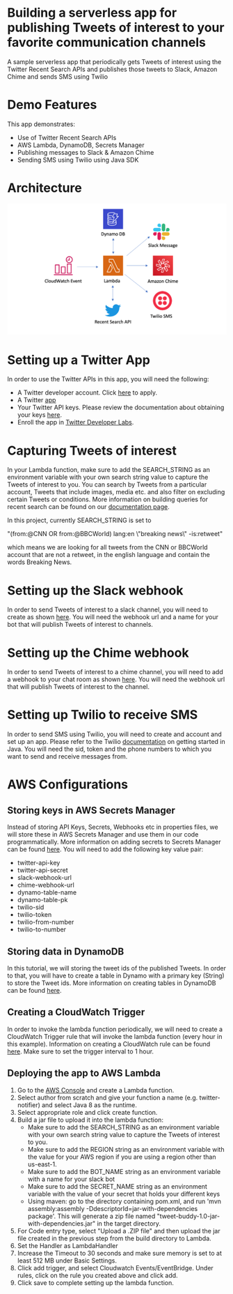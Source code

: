# Building a serverless app for publishing Tweets of interest to your favorite communication channels

A sample serverless app that periodically gets Tweets of interest using the Twitter Recent Search APIs and publishes those tweets to Slack, Amazon Chime and sends SMS using Twilio

# Demo Features

This app demonstrates:

- Use of Twitter Recent Search APIs
- AWS Lambda, DynamoDB, Secrets Manager
- Publishing messages to Slack & Amazon Chime
- Sending SMS using Twilio using Java SDK

# Architecture

![image info](./images/architecture.png)

# Setting up a Twitter App
In order to use the Twitter APIs in this app, you will need the following:

* A Twitter developer account. Click [here](https://developer.twitter.com/en/apply-for-access) to apply.
* A Twitter [app](https://developer.twitter.com/en/apps)
* Your Twitter API keys. Please review the documentation about obtaining your keys [here](https://developer.twitter.com/en/docs/basics/apps/overview).
* Enroll the app in [Twitter Developer Labs](https://developer.twitter.com/en/labs).

# Capturing Tweets of interest
In your Lambda function, make sure to add the SEARCH_STRING as an environment variable with your own search string value to capture the Tweets of interest to you. You can search by Tweets from a particular account, Tweets that include images, media etc. and also filter on excluding certain Tweets or conditions. More information on building queries for recent search can be found on our [documentation page](https://developer.twitter.com/en/docs/labs/recent-search/guides/search-queries).

In this project, currently SEARCH_STRING is set to

"(from:@CNN OR from:@BBCWorld) lang:en \\"breaking news\\" -is:retweet"

which means we are looking for all tweets from the CNN or BBCWorld account that are not a retweet, in the english language and contain the words Breaking News.

# Setting up the Slack webhook

In order to send Tweets of interest to a slack channel, you will need to create as shown [here](https://api.slack.com/messaging/webhooks). You will need the webhook url and a name for your bot that will publish Tweets of interest to channels.

# Setting up the Chime webhook

In order to send Tweets of interest to a chime channel, you will need to add a webhook to your chat room as shown [here](https://docs.aws.amazon.com/chime/latest/dg/webhooks.html). You will need the webhook url that will publish Tweets of interest to the channel.

# Setting up Twilio to receive SMS

In order to send SMS using Twilio, you will need to create and account and set up an app. Please refer to the Twilio [documentation](https://www.twilio.com/docs/sms/quickstart/java) on getting started in Java. You will need the sid, token and the phone numbers to which you want to send and receive messages from.

# AWS Configurations

## Storing keys in AWS Secrets Manager
Instead of storing API Keys, Secrets, Webhooks etc in properties files, we will store these in AWS Secrets Manager and use them in our code programmatically. More information on adding secrets to Secrets Manager can be found [here](https://docs.aws.amazon.com/secretsmanager/latest/userguide/tutorials_basic.html). You will need to add the following key value pair:
* twitter-api-key
* twitter-api-secret
* slack-webhook-url
* chime-webhook-url
* dynamo-table-name
* dynamo-table-pk
* twilio-sid
* twilio-token
* twilio-from-number
* twilio-to-number

## Storing data in DynamoDB
In this tutorial, we will storing the tweet ids of the published Tweets. In order to that, you will have to create a table in Dynamo with a primary key (String) to store the Tweet ids. More information on creating tables in DynamoDB can be found [here](https://docs.aws.amazon.com/amazondynamodb/latest/developerguide/SampleData.CreateTables.html).

## Creating a CloudWatch Trigger
In order to invoke the lambda function periodically, we will need to create a CloudWatch Trigger rule that will invoke the lambda function (every hour in this example). Information on creating a CloudWatch rule can be found [here](https://docs.aws.amazon.com/AmazonCloudWatch/latest/events/RunLambdaSchedule.html). Make sure to set the trigger interval to 1 hour.

## Deploying the app to AWS Lambda
1. Go to the [AWS Console](http://console.aws.amazon.com/) and create a Lambda function.
2. Select author from scratch and give your function a name (e.g. twitter-notifier) and select Java 8 as the runtime.
3. Select appropriate role and click create function.
4. Build a jar file to upload it into the lambda function:
    - Make sure to add the SEARCH_STRING as an environment variable with your own search string value to capture the Tweets of interest to you.
    - Make sure to add the REGION string as an environment variable with the value for your AWS region if you are using a region other than us-east-1.
    - Make sure to add the BOT_NAME string as an environment variable with a name for your slack bot
    - Make sure to add the SECRET_NAME string as an environment variable with the value of your secret that holds your different keys
    - Using maven: go to the directory containing pom.xml, and run 'mvn assembly:assembly -DdescriptorId=jar-with-dependencies package'. This will generate a zip file named "tweet-buddy-1.0-jar-with-dependencies.jar" in the target directory.
5. For Code entry type, select "Upload a .ZIP file" and then upload the jar file created in the previous step from the build directory to Lambda.
6. Set the Handler as LambdaHandler
7. Increase the Timeout to 30 seconds and make sure memory is set to at least 512 MB under Basic Settings.
8. Click add trigger, and select Cloudwatch Events/EventBridge. Under rules, click on the rule you created above and click add.
9. Click save to complete setting up the lambda function.
